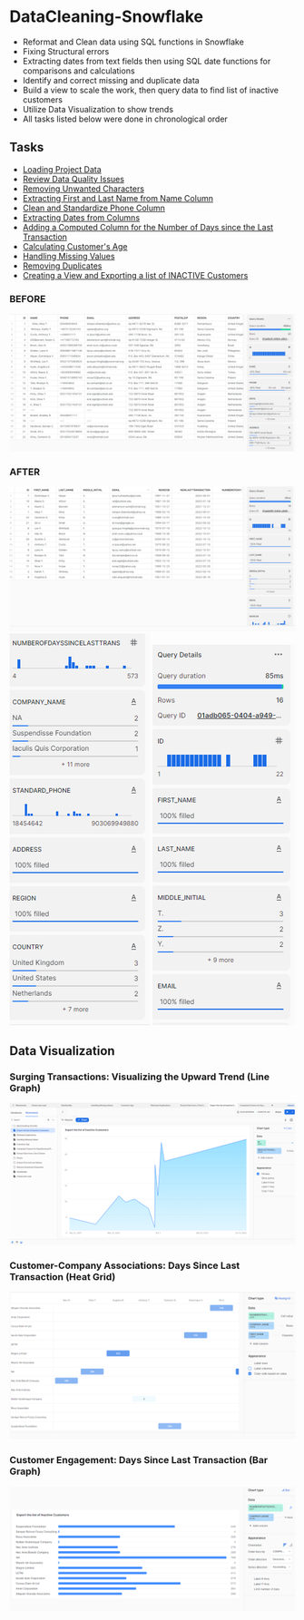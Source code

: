 # DataCleaning-Snowflake
* Reformat and Clean data using SQL functions in Snowflake
* Fixing Structural errors
* Extracting dates from text fields then using SQL date functions for comparisons and calculations
* Identify and correct missing and duplicate data
* Build a view to scale the work, then query data to find list of inactive customers
* Utilize Data Visualization to show trends 
* All tasks listed below were done in chronological order

## Tasks
* [Loading Project Data](https://github.com/Nwiradiradja/DataCleaning-Snowflake/tree/main/Load_Data)
* [Review Data Quality Issues](https://github.com/Nwiradiradja/DataCleaning-Snowflake/tree/main/Review_Data_Quality)
* [Removing Unwanted Characters](https://github.com/Nwiradiradja/DataCleaning-Snowflake/tree/main/RemoveChar)
* [Extracting First and Last Name from Name Column](https://github.com/Nwiradiradja/DataCleaning-Snowflake/tree/main/Extract_Names)
* [Clean and Standardize Phone Column](https://github.com/Nwiradiradja/DataCleaning-Snowflake/tree/main/Phone)
* [Extracting Dates from Columns](https://github.com/Nwiradiradja/DataCleaning-Snowflake/tree/main/Date)
* [Adding a Computed Column for the Number of Days since the Last Transaction](https://github.com/Nwiradiradja/DataCleaning-Snowflake/tree/main/ComputedColumn)
* [Calculating Customer's Age](https://github.com/Nwiradiradja/DataCleaning-Snowflake/tree/main/ComputeAge)
* [Handling Missing Values](https://github.com/Nwiradiradja/DataCleaning-Snowflake/tree/main/Missing_Values)
* [Removing Duplicates](https://github.com/Nwiradiradja/DataCleaning-Snowflake/tree/main/Remove_Duplicates)
* [Creating a View and Exporting a list of INACTIVE Customers](https://github.com/Nwiradiradja/DataCleaning-Snowflake/tree/main/Create_View_Export_List)

### BEFORE
![](https://github.com/Nwiradiradja/DataCleaning-Snowflake/blob/main/Before.png?raw=true)

### AFTER
![](https://github.com/Nwiradiradja/DataCleaning-Snowflake/blob/main/After.png?raw=true)
![](https://github.com/Nwiradiradja/DataCleaning-Snowflake/blob/main/After2.png?raw=true) ![](https://github.com/Nwiradiradja/DataCleaning-Snowflake/blob/main/After3.png?raw=true) 

## Data Visualization
### Surging Transactions: Visualizing the Upward Trend (Line Graph)
![](https://github.com/Nwiradiradja/DataCleaning-Snowflake/blob/main/TransactionTrend.png?raw=true)

### Customer-Company Associations: Days Since Last Transaction (Heat Grid)
![](https://github.com/Nwiradiradja/DataCleaning-Snowflake/blob/main/HeatGrid.png?raw=true)

### Customer Engagement: Days Since Last Transaction (Bar Graph)
![](https://github.com/Nwiradiradja/DataCleaning-Snowflake/blob/main/Bar.png?raw=true)
